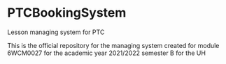 # PTCBookingSystem
Lesson managing system for PTC

This is the official repository for the managing system created for module 6WCM0027 for the academic
year 2021/2022 semester B for the UH
